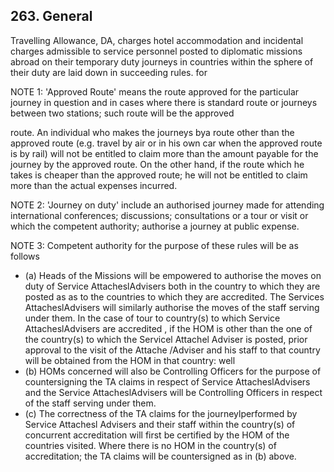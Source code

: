 ## 263. General

Travelling Allowance, DA, charges hotel accommodation and incidental charges admissible to service personnel posted to diplomatic missions abroad on their temporary duty journeys in countries within the sphere of their duty are laid down in succeeding rules. for

NOTE 1: 'Approved Route' means the route approved for the particular journey in question and in cases where there is standard route or journeys between two stations; such route will be the approved

route. An individual who makes the journeys bya route other than the approved route (e.g. travel by air or in his own car when the approved route is by rail) will not be entitled to claim more than the amount payable for the journey by the approved route. On the other hand, if the route which he takes is cheaper than the approved route; he will not be entitled to claim more than the actual expenses incurred.

NOTE 2: 'Journey on duty' include an authorised journey made for attending international conferences; discussions; consultations or a tour or visit or which the competent authority; authorise a journey at public expense.

NOTE 3: Competent authority for the purpose of these rules will be as follows

- (a) Heads of the Missions will be empowered to authorise the moves on duty of Service AttacheslAdvisers both in the country to which they are posted as as to the countries to which they are accredited. The Services AttacheslAdvisers will similarly authorise the moves of the staff serving under them. In the case of tour to country(s) to which Service AttacheslAdvisers are accredited , if the HOM is other than the one of the country(s) to which the Servicel Attachel Adviser is posted, prior approval to the visit of the Attache /Adviser and his staff to that country will be obtained from the HOM in that country: well
- (b) HOMs concerned will also be Controlling Officers for the purpose of countersigning the TA claims in respect of Service AttacheslAdvisers and the Service AttacheslAdvisers will be Controlling Officers in respect of the staff serving under them.
- (c) The correctness of the TA claims for the journeylperformed by Service Attachesl Advisers and their staff within the country(s) of concurrent accreditation will first be certified by the HOM of the countries visited. Where there is no HOM in the country(s) of accreditation; the TA claims will be countersigned as in (b) above.

